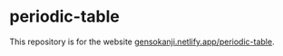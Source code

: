 # periodic-table

This repository is for the website [gensokanji.netlify.app/periodic-table](https://gensokanji.netlify.app/periodic-table).
